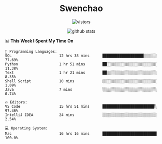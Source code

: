 <h1 align="center">Swenchao</h3>

<p align="center">
  <img src="https://visitor-badge.glitch.me/badge?page_id=Swenchao" alt="vistors" />
</p>

<p align="center">
  <img src="https://github-readme-stats.vercel.app/api?username=Swenchao&count_private=true&show_icons=true&theme=vue-dark&hide_title=true" alt="github stats" />
</p>

<!--START_SECTION:waka-->
📊 **This Week I Spent My Time On** 

```text
💬 Programming Languages: 
SQL                      12 hrs 38 mins      ███████████████████░░░░░░   77.69% 
Python                   1 hr 51 mins        ██░░░░░░░░░░░░░░░░░░░░░░░   11.38% 
Text                     1 hr 21 mins        ██░░░░░░░░░░░░░░░░░░░░░░░   8.35% 
Shell Script             10 mins             ░░░░░░░░░░░░░░░░░░░░░░░░░   1.09% 
Java                     7 mins              ░░░░░░░░░░░░░░░░░░░░░░░░░   0.74%

🔥 Editors: 
VS Code                  15 hrs 51 mins      ████████████████████████░   97.46% 
IntelliJ IDEA            24 mins             ░░░░░░░░░░░░░░░░░░░░░░░░░   2.54%

💻 Operating System: 
Mac                      16 hrs 16 mins      █████████████████████████   100.0%

```


<!--END_SECTION:waka-->
